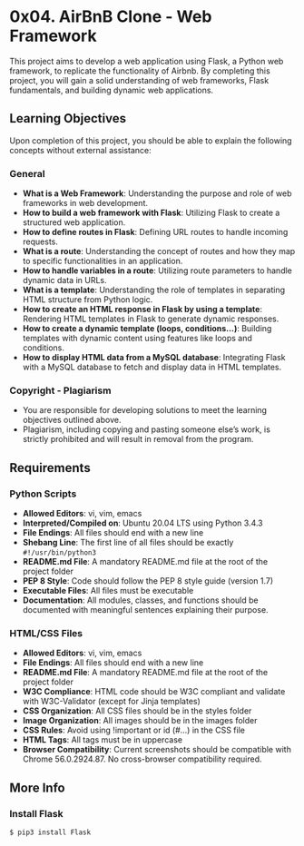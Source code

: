 # 0x04. AirBnB Clone - Web Framework

This project aims to develop a web application using Flask, a Python web framework, to replicate the functionality of Airbnb. By completing this project, you will gain a solid understanding of web frameworks, Flask fundamentals, and building dynamic web applications.

## Learning Objectives

Upon completion of this project, you should be able to explain the following concepts without external assistance:

### General
- **What is a Web Framework**: Understanding the purpose and role of web frameworks in web development.
- **How to build a web framework with Flask**: Utilizing Flask to create a structured web application.
- **How to define routes in Flask**: Defining URL routes to handle incoming requests.
- **What is a route**: Understanding the concept of routes and how they map to specific functionalities in an application.
- **How to handle variables in a route**: Utilizing route parameters to handle dynamic data in URLs.
- **What is a template**: Understanding the role of templates in separating HTML structure from Python logic.
- **How to create an HTML response in Flask by using a template**: Rendering HTML templates in Flask to generate dynamic responses.
- **How to create a dynamic template (loops, conditions…)**: Building templates with dynamic content using features like loops and conditions.
- **How to display HTML data from a MySQL database**: Integrating Flask with a MySQL database to fetch and display data in HTML templates.

### Copyright - Plagiarism
- You are responsible for developing solutions to meet the learning objectives outlined above.
- Plagiarism, including copying and pasting someone else’s work, is strictly prohibited and will result in removal from the program.

## Requirements
### Python Scripts
- **Allowed Editors**: vi, vim, emacs
- **Interpreted/Compiled on**: Ubuntu 20.04 LTS using Python 3.4.3
- **File Endings**: All files should end with a new line
- **Shebang Line**: The first line of all files should be exactly `#!/usr/bin/python3`
- **README.md File**: A mandatory README.md file at the root of the project folder
- **PEP 8 Style**: Code should follow the PEP 8 style guide (version 1.7)
- **Executable Files**: All files must be executable
- **Documentation**: All modules, classes, and functions should be documented with meaningful sentences explaining their purpose.
  
### HTML/CSS Files
- **Allowed Editors**: vi, vim, emacs
- **File Endings**: All files should end with a new line
- **README.md File**: A mandatory README.md file at the root of the project folder
- **W3C Compliance**: HTML code should be W3C compliant and validate with W3C-Validator (except for Jinja templates)
- **CSS Organization**: All CSS files should be in the styles folder
- **Image Organization**: All images should be in the images folder
- **CSS Rules**: Avoid using !important or id (#...) in the CSS file
- **HTML Tags**: All tags must be in uppercase
- **Browser Compatibility**: Current screenshots should be compatible with Chrome 56.0.2924.87. No cross-browser compatibility required.

## More Info
### Install Flask
```bash
$ pip3 install Flask

